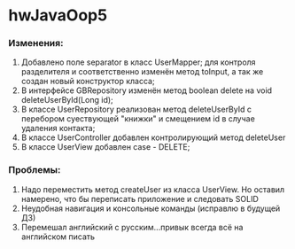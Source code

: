 # hwJavaOop5
### Изменения:
1. Добавлено поле separator в класс UserMapper;
для контроля разделителя и соответственно изменён метод toInput, а так же
создан новый конструктор класса;
2. В интерфейсе GBRepository изменён метод boolean delete на void deleteUserById(Long id);
3. В классе UserRepository реализован метод deleteUserById c перебором суествующей "книжки" и смещением id в случае удаления контакта;
4. В классе UserController добавлен контролирующий метод deleteUser
5. В классе UserView добавлен case - DELETE;

### Проблемы:
1. Надо переместить метод createUser из класса UserView. Но оставил намерено, что бы переписать приложение и следовать SOLID
2. Неудобная навигация и консольные команды (исправлю в будущей ДЗ)
3. Перемешал английский с русским...привык всегда всё на английском писать
